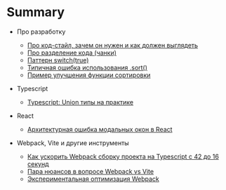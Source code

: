 # Summary

* Про разработку
  * [Про код-стайл, зачем он нужен и как должен выглядеть](./development/2024-01-17.md)
  * [Про разделение кода (чанки)](./development/2024-01-25.md)
  * [Паттерн switch(true)](./development/2024-01-27.md)
  * [Типичная ошибка использования .sort()](./development/2024-02-02.md)
  * [Пример улучшения функции сортировки](./development/2024-02-05.md)

* Typescript
  * [Typescript: Union типы на практике](./typescript/2024-01-19.md)

* React
  * [Архитектурная ошибка модальных окон в React](./react/2024-01-26.md)

* Webpack, Vite и другие инструменты
    * [Как ускорить Webpack сборку проекта на Typescript с 42 до 16 секунд](./webpack/2024-01-02.md)
    * [Пара нюансов в вопросе Webpack vs Vite](./webpack/2024-01-11.md)
    * [Экспериментальная оптимизация Webpack](./webpack/2024-01-12.md)
